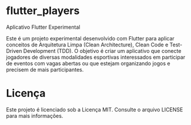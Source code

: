 # flutter_players

Aplicativo Flutter Experimental

Este é um projeto experimental desenvolvido com Flutter para aplicar conceitos de Arquitetura Limpa (Clean Architecture), Clean Code e Test-Driven Development (TDD). O objetivo é criar um aplicativo que conecte jogadores de diversas modalidades esportivas interessados em participar de eventos com vagas abertas ou que estejam organizando jogos e precisem de mais participantes.

# Licença

Este projeto é licenciado sob a Licença MIT. Consulte o arquivo LICENSE para mais informações.
